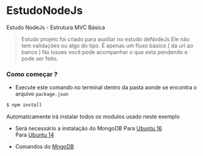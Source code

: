 # EstudoNodeJs
Estudo NodeJs - Estrutura MVC Básica 

> Estudo projeto foi criado para auxiliar no estudo deNodeJs
> Ele não tem validações ou algo do tipo. É apenas um fluxo básico ( da url ao banco )
> Na Issues você pode acompanhar o que esta pendendo e pode ser feito.

### Como começar ?
  - Execute este comando no terminal dentro da pasta aonde se encontra o arquivo `package.json`
```sh
$ npm install
```
Automaticamente irá instalar todos os modulos usado neste exemplo

  - Será necessário a instalação do MongoDB
    Para [Ubuntu 16](https://www.digitalocean.com/community/tutorials/how-to-install-mongodb-on-ubuntu-16-04)   
    Para [Ubuntu 14](https://www.digitalocean.com/community/tutorials/how-to-install-mongodb-on-ubuntu-14-04)
    
  - Comandos do [MngoDB](http://imasters.com.br/artigo/20828/mongodb/como-usar-o-console-do-mongodb?trace=1519021197&source=single)
    
    

